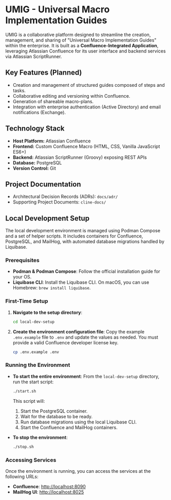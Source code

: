 # UMIG - Universal Macro Implementation Guides

UMIG is a collaborative platform designed to streamline the creation, management, and sharing of "Universal Macro Implementation Guides" within the enterprise. It is built as a **Confluence-Integrated Application**, leveraging Atlassian Confluence for its user interface and backend services via Atlassian ScriptRunner.

## Key Features (Planned)

*   Creation and management of structured guides composed of steps and tasks.
*   Collaborative editing and versioning within Confluence.
*   Generation of shareable macro-plans.
*   Integration with enterprise authentication (Active Directory) and email notifications (Exchange).

## Technology Stack

*   **Host Platform:** Atlassian Confluence
*   **Frontend:** Custom Confluence Macro (HTML, CSS, Vanilla JavaScript ES6+)
*   **Backend:** Atlassian ScriptRunner (Groovy) exposing REST APIs
*   **Database:** PostgreSQL
*   **Version Control:** Git

## Project Documentation

*   Architectural Decision Records (ADRs): `docs/adr/`
*   Supporting Project Documents: `cline-docs/`

## Local Development Setup

The local development environment is managed using Podman Compose and a set of helper scripts. It includes containers for Confluence, PostgreSQL, and MailHog, with automated database migrations handled by Liquibase.

### Prerequisites

*   **Podman & Podman Compose**: Follow the official installation guide for your OS.
*   **Liquibase CLI**: Install the Liquibase CLI. On macOS, you can use Homebrew: `brew install liquibase`.

### First-Time Setup

1.  **Navigate to the setup directory**:
    ```sh
    cd local-dev-setup
    ```

2.  **Create the environment configuration file**:
    Copy the example `.env.example` file to `.env` and update the values as needed. You must provide a valid Confluence developer license key.
    ```sh
    cp .env.example .env
    ```

### Running the Environment

*   **To start the entire environment**:
    From the `local-dev-setup` directory, run the start script:
    ```sh
    ./start.sh
    ```
    This script will:
    1.  Start the PostgreSQL container.
    2.  Wait for the database to be ready.
    3.  Run database migrations using the local Liquibase CLI.
    4.  Start the Confluence and MailHog containers.

*   **To stop the environment**:
    ```sh
    ./stop.sh
    ```

### Accessing Services

Once the environment is running, you can access the services at the following URLs:

*   **Confluence**: [http://localhost:8090](http://localhost:8090)
*   **MailHog UI**: [http://localhost:8025](http://localhost:8025)

